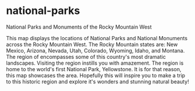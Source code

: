 # national-parks
National Parks and Monuments of the Rocky Mountain West

This map displays the locations of National Parks and National Monuments across the Rocky Mountain West. The Rocky Mountain states are: New Mexico, Arizona, Nevada, Utah, Colorado, Wyoming, Idaho, and Montana. The region of encompasses some of this country's most dramatic landscapes. Visiting the region instills you with amazement. The region is home to the world's first National Park, Yellowstone. It is for that reason, this map showcases the area. Hopefully this will inspire you to make a trip to this historic region and explore it's wonders and stunning natural beauty!